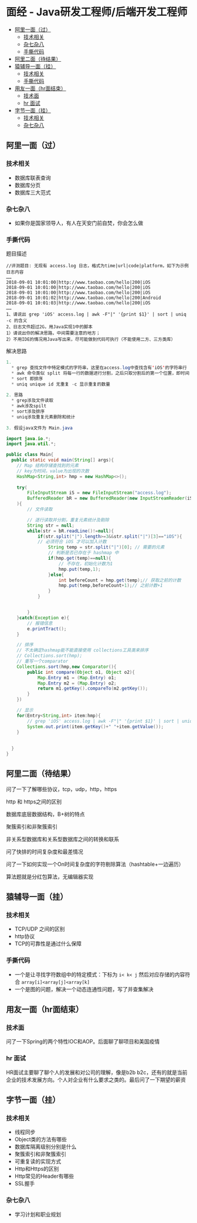 # 面经 - Java研发工程师/后端开发工程师 <!-- omit in toc -->

- [阿里一面（过）](#阿里一面过)
  - [技术相关](#技术相关)
  - [杂七杂八](#杂七杂八)
  - [手撕代码](#手撕代码)
- [阿里二面（待结果）](#阿里二面待结果)
- [猿辅导一面（挂）](#猿辅导一面挂)
  - [技术相关](#技术相关-1)
  - [手撕代码](#手撕代码-1)
- [用友一面（hr面结束）](#用友一面hr面结束)
  - [技术面](#技术面)
  - [hr 面试](#hr-面试)
- [字节一面（挂）](#字节一面挂)
  - [技术相关](#技术相关-2)
  - [杂七杂八](#杂七杂八-1)

## 阿里一面（过）

### 技术相关

* 数据库联表查询
* 数据库分页
* 数据库三大范式

### 杂七杂八

* 如果你是国家领导人，有人在天安门前自焚，你会怎么做

### 手撕代码

题目描述

```
//评测题目: 无现有 access.log 日志，格式为time|url|code|platform，如下为示例日志内容
……
2018-09-01 10:01:00|http://www.taobao.com/hello|200|iOS
2018-09-01 10:01:00|http://www.taobao.com/hello|200|iOS
2018-09-01 10:01:00|http://www.taobao.com/hello|200|iOS
2018-09-01 10:01:02|http://www.taobao.com/hello|200|Android
2018-09-01 10:01:03|http://www.taobao.com/hello|200|iOS
……
1、请说出 grep 'iOS' access.log | awk -F"|" '{print $1}' | sort | uniq -c 的含义
2、日志文件超过2G，用Java实现1中的脚本
1）请说出你的解决思路，中间需要注意的地方；
2）不用IDE的情况用Java写出来，尽可能做到代码可执行（不能使用二方、三方类库）
```

解决思路

```java
1. 
  * grep 查找文件中特定模式的字符串，这里在access.log中查找含有'iOS'的字符串行
  * awk 命令类似 split 将每一行的数据进行分割，之后只取分割后的第一个位置，即时间
  * sort 即排序
  * uniq unique id 无重复 -c 显示重复的数量
  
2. 思路
  * grep涉及文件读取
  * awk涉及spilt
  * sort涉及排序
  * uniq涉及重复元素删除和统计
  
3. 假设java文件为 Main.java

import java.io.*;
import java.util.*;

public class Main{
  public static void main(String[] args){
    // Map 结构存储查找到的元素
    // key为时间，value为出现的次数
    HashMap<String,int> hmp = new HashMap<>();
    
    try(
    	FileInputStream iS = new FileInputStream("access.log");
        BufferedReader bR = new BufferedReader(new InputStreamReader(iS));
    ){
        // 文件读取

        // 逐行读取并分割，重复元素统计及剔除
        String str = null;
        while(str = bR.readLine()!=null){
            if(str.split("|").length>=3&&str.split("|")[3]=="iOS"){
            // 必须符合 iOS 才可以加入计数
                String temp = str.split("|")[0]; // 需要的元素
                // 判断是否已存在于 hashmap 中
                if(hmp.get(temp)==null){
                    // 不存在，初始化计数为1
                    hmp.put(temp,1);
                }else{
                    int beforeCount = hmp.get(temp);// 获取之前的计数
                    hmp.put(temp,beforeCount+1);// 之前计数+1
                }
            }


        }
    }catch(Exception e){
      	// 报错信息
    	e.printTract();
    }

    // 排序
    // 不太确定hashmap能不能直接使用 collections工具类来排序
    // Collections.sort(hmp);
    // 重写一个comparator
    Collections.sort(hmp,new Comparator(){
    	public int compare(Object o1, Object o2){
        	Map.Entry m1 = (Map.Entry) o1;
          	Map.Entry m2 = (Map.Entry) o2;
			return m1.getKey().compareTo(m2.getKey());
        }
    })

    // 显示
    for(Entry<String,int> item:hmp){
      	// grep 'iOS' access.log | awk -F"|" '{print $1}' | sort | uniq -c
    	System.out.print(item.getKey()+" "+item.getValue());
    }
    
    
  }
}
```

## 阿里二面（待结果）

问了一下了解哪些协议，tcp，udp，http，https

http 和 https之间的区别

数据库底层数据结构，B+树的特点

聚簇索引和非聚簇索引

非关系型数据库和关系型数据库之间的转换和联系

问了快排的时间复杂度和最差情况

问了一下如何实现一个On时间复杂度的字符剔除算法（hashtable+一边遍历）

算法题就是分红包算法，无编辑器实现

## 猿辅导一面（挂）

### 技术相关

* TCP/UDP 之间的区别
* http协议
* TCP的可靠性是通过什么保障

### 手撕代码

* 一个是让寻找字符数组中的特定模式：下标为 ```i< k< j``` 然后对应存储的内容符合 ```array[i]<array[j]<array[k]```
* 一个是图的问题，解决一个动态连通性问题，写了并查集解决

## 用友一面（hr面结束）

### 技术面

问了一下Spring的两个特性IOC和AOP。后面聊了聊项目和美国疫情

### hr 面试

HR面试主要聊了聊个人的发展和对公司的理解，像是b2b b2c，还有的就是当前企业的技术发展方向。个人对企业有什么要求之类的。最后问了一下期望的薪资

## 字节一面（挂）

### 技术相关

* 线程同步
* Object类的方法有哪些
* 数据库隔离级别分别是什么
* 聚簇索引和非聚簇索引
* 可重复读的实现方式
* Http和Https的区别
* Http常见的Header有哪些
* SSL握手

### 杂七杂八

* 学习计划和职业规划